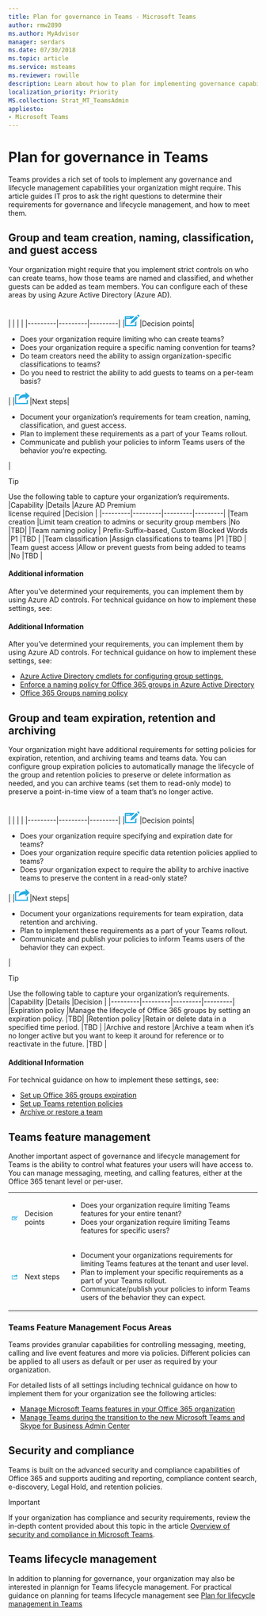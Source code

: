 ```yaml
---
title: Plan for governance in Teams - Microsoft Teams
author: rmw2890
ms.author: MyAdvisor
manager: serdars
ms.date: 07/30/2018
ms.topic: article
ms.service: msteams
ms.reviewer: rowille
description: Learn about how to plan for implementing governance capabilities in Teams.
localization_priority: Priority
MS.collection: Strat_MT_TeamsAdmin
appliesto:
- Microsoft Teams
---
```


# Plan for governance in Teams

Teams provides a rich set of tools to implement any governance and lifecycle management capabilities your organization might require. This article guides IT pros to ask the right questions to determine their requirements for governance and lifecycle management, and how to meet them. 

## Group and team creation, naming, classification, and guest access

Your organization might require that you implement strict controls on who can create teams, how those teams are named and classified, and whether guests can be added as team members. You can configure each of these areas by using Azure Active Directory (Azure AD). 

<br>
|         |         |         |
|---------|---------|---------|
|<img src="media/audio_conferencing_image7.png" />|Decision points|<ul><li>Does your organization require limiting who can create teams?</li><li>Does your organization require a specific naming convention for teams?</li><li>Do team creators need the ability to assign organization-specific classifications to teams?</li><li>Do you need to restrict the ability to add guests to teams on a per-team basis?</li></ul>|
|<img src="media/audio_conferencing_image9.png" />|Next steps|<ul><li>Document your organization’s requirements for team creation, naming, classification, and guest access.</li><li>Plan to implement these requirements as a part of your Teams rollout.</li><li>Communicate and publish your policies to inform Teams users of the behavior you’re expecting.</li></ul>|

> [!TIP]
Use the following table to capture your organization’s requirements.
|Capability |Details |Azure AD Premium <br> license required |Decision |
|---------|---------|---------|---------|
|Team creation |Limit team creation to admins or security group members |No |TBD|
|Team naming policy | Prefix-Suffix–based, Custom Blocked Words |P1 |TBD |
|Team classification |Assign classifications to teams |P1 |TBD |
|Team guest access |Allow or prevent guests from being added to teams |No |TBD |


#### Additional information
After you’ve determined your requirements, you can implement them by using Azure AD controls. For technical guidance on how to implement these settings, see:

#### Additional Information
After you’ve determined your requirements, you can implement them by using Azure AD controls. For technical guidance on how to implement these settings, see: <br>
-    [Azure Active Directory cmdlets for configuring group settings.](https://docs.microsoft.com/en-us/azure/active-directory/users-groups-roles/groups-settings-cmdlets) <br>
-    [Enforce a naming policy for Office 365 groups in Azure Active Directory](https://docs.microsoft.com/en-us/azure/active-directory/users-groups-roles/groups-naming-policy) <br>
-    [Office 365 Groups naming policy](https://support.office.com/article/office-365-groups-naming-policy-6ceca4d3-cad1-4532-9f0f-d469dfbbb552) <br>


## Group and team expiration, retention and archiving
Your organization might have additional requirements for setting policies for expiration, retention, and archiving teams and teams data. You can configure group expiration policies to automatically manage the lifecycle of the group and retention policies to preserve or delete information as needed, and you can archive teams (set them to read-only mode) to preserve a point-in-time view of a team that’s no longer active.

<br>
|         |         |         |
|---------|---------|---------|
|<img src="media/audio_conferencing_image7.png" />|Decision points|<ul><li>Does your organization require specifying and expiration date for teams?</li><li>Does your organization require specific data retention policies applied to teams?</li><li>Does your organization expect to require the ability to archive inactive teams to preserve the content in a read-only state?</li></ul>|
|<img src="media/audio_conferencing_image9.png" />|Next steps|<ul><li>Document your organizations requirements for team expiration, data retention and archiving.</li><li>Plan to implement these requirements as a part of your Teams rollout.</li><li>Communicate and publish your policies to inform Teams users of the behavior they can expect.</li></ul>|

> [!TIP]
Use the following table to capture your organization’s requirements.
|Capability |Details |Decision |
|---------|---------|---------|---------|
|Expiration policy |Manage the lifecycle of Office 365 groups by setting an expiration policy. |TBD|
|Retention policy |Retain or delete data in a specified time period. |TBD |
|Archive and restore |Archive a team when it’s no longer active but you want to keep it around for reference or to reactivate in the future. |TBD |

#### Additional Information
For technical guidance on how to implement these settings, see: <br>
-    [Set up Office 365 groups expiration](https://docs.microsoft.com/en-us/azure/active-directory/users-groups-roles/groups-lifecycle) <br>
-    [Set up Teams retention policies](https://docs.microsoft.com/en-us/MicrosoftTeams/security-compliance-overview#retention-policies) <br>
-    [Archive or restore a team](https://support.office.com/en-us/article/archive-or-restore-a-team-dc161cfd-b328-440f-974b-5da5bd98b5a7?ui=en-US&rs=en-001&ad=US) <br>


## Teams feature management
Another important aspect of governance and lifecycle management for Teams is the ability to control what features your users will have access to. You can manage messaging, meeting, and calling features, either at the Office 365 tenant level or per-user. 


|         |         |         |
|---------|---------|---------|
|<img src="media/audio_conferencing_image7.png" />|Decision points|<ul><li>Does your organization require limiting Teams features for your entire tenant?</li><li>Does your organization require limiting Teams features for specific users?</li></ul>|
|<img src="media/audio_conferencing_image9.png" />|Next steps|<ul><li>Document your organizations requirements for limiting Teams features at the tenant and user level.</li><li>Plan to implement your specific requirements as a part of your Teams rollout.</li><li>Communicate/publish your policies to inform Teams users of the behavior they can expect.</li></ul>|

### Teams Feature Management Focus Areas

Teams provides granular capabilities for controlling messaging, meeting, calling and live event features and more via policies. Different policies can be applied to all users as default or per user as required by your organization. 

For detailed lists of all settings including technical guidance on how to implement them for your organization see the following articles:

-    [Manage Microsoft Teams features in your Office 365 organization](enable-features-office-365.md)
-    [Manage Teams during the transition to the new Microsoft Teams and Skype for Business Admin Center](manage-teams-skypeforbusiness-admin-center.md)


## Security and compliance

Teams is built on the advanced security and compliance capabilities of Office 365 and supports auditing and reporting, compliance content search, e-discovery, Legal Hold, and retention policies. 

> [!Important]
> If your organization has compliance and security requirements, review the in-depth content provided about this topic in the article [Overview of security and compliance in Microsoft Teams](security-compliance-overview.md).

## Teams lifecycle management
In addition to planning for governance, your organization may also be interested in plannign for Teams lifecycle management. For practical guidance on planning for teams lifecycle management see [Plan for lifecycle management in Teams](plan-teams-lifecycle.md)